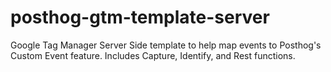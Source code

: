 # posthog-gtm-template-server
Google Tag Manager Server Side template to help map events to Posthog's Custom Event feature. Includes Capture, Identify, and Rest functions.

